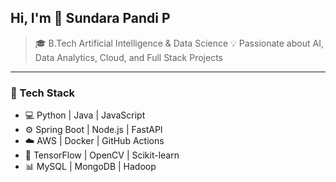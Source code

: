 ## Hi, I'm 👋 Sundara Pandi P

>🎓 B.Tech Artificial Intelligence & Data Science 
>💡 Passionate about AI, Data Analytics, Cloud, and Full Stack Projects 

---

### 🚀 Tech Stack
- 💻 Python | Java | JavaScript
- ⚙️ Spring Boot | Node.js | FastAPI
- ☁️ AWS | Docker | GitHub Actions
- 🧠 TensorFlow | OpenCV | Scikit-learn
- 📊 MySQL | MongoDB | Hadoop
